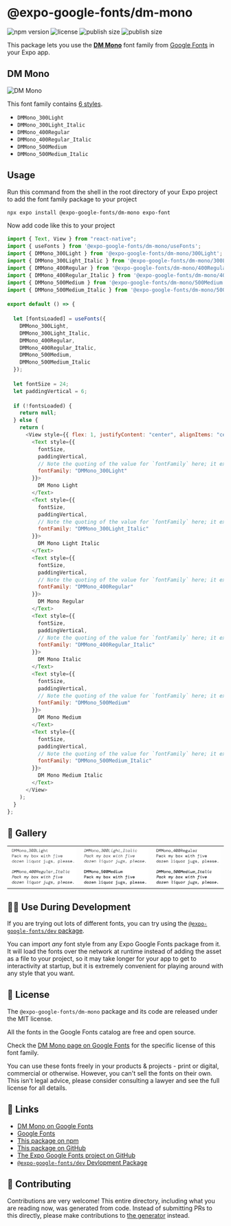 # @expo-google-fonts/dm-mono

![npm version](https://flat.badgen.net/npm/v/@expo-google-fonts/dm-mono)
![license](https://flat.badgen.net/github/license/expo/google-fonts)
![publish size](https://flat.badgen.net/packagephobia/install/@expo-google-fonts/dm-mono)
![publish size](https://flat.badgen.net/packagephobia/publish/@expo-google-fonts/dm-mono)

This package lets you use the [**DM Mono**](https://fonts.google.com/specimen/DM+Mono) font family from [Google Fonts](https://fonts.google.com/) in your Expo app.

## DM Mono

![DM Mono](./font-family.png)

This font family contains [6 styles](#-gallery).

- `DMMono_300Light`
- `DMMono_300Light_Italic`
- `DMMono_400Regular`
- `DMMono_400Regular_Italic`
- `DMMono_500Medium`
- `DMMono_500Medium_Italic`

## Usage

Run this command from the shell in the root directory of your Expo project to add the font family package to your project

```sh
npx expo install @expo-google-fonts/dm-mono expo-font
```

Now add code like this to your project

```js
import { Text, View } from "react-native";
import { useFonts } from '@expo-google-fonts/dm-mono/useFonts';
import { DMMono_300Light } from '@expo-google-fonts/dm-mono/300Light';
import { DMMono_300Light_Italic } from '@expo-google-fonts/dm-mono/300Light_Italic';
import { DMMono_400Regular } from '@expo-google-fonts/dm-mono/400Regular';
import { DMMono_400Regular_Italic } from '@expo-google-fonts/dm-mono/400Regular_Italic';
import { DMMono_500Medium } from '@expo-google-fonts/dm-mono/500Medium';
import { DMMono_500Medium_Italic } from '@expo-google-fonts/dm-mono/500Medium_Italic';

export default () => {

  let [fontsLoaded] = useFonts({
    DMMono_300Light, 
    DMMono_300Light_Italic, 
    DMMono_400Regular, 
    DMMono_400Regular_Italic, 
    DMMono_500Medium, 
    DMMono_500Medium_Italic
  });

  let fontSize = 24;
  let paddingVertical = 6;

  if (!fontsLoaded) {
    return null;
  } else {
    return (
      <View style={{ flex: 1, justifyContent: "center", alignItems: "center" }}>
        <Text style={{
          fontSize,
          paddingVertical,
          // Note the quoting of the value for `fontFamily` here; it expects a string!
          fontFamily: "DMMono_300Light"
        }}>
          DM Mono Light
        </Text>
        <Text style={{
          fontSize,
          paddingVertical,
          // Note the quoting of the value for `fontFamily` here; it expects a string!
          fontFamily: "DMMono_300Light_Italic"
        }}>
          DM Mono Light Italic
        </Text>
        <Text style={{
          fontSize,
          paddingVertical,
          // Note the quoting of the value for `fontFamily` here; it expects a string!
          fontFamily: "DMMono_400Regular"
        }}>
          DM Mono Regular
        </Text>
        <Text style={{
          fontSize,
          paddingVertical,
          // Note the quoting of the value for `fontFamily` here; it expects a string!
          fontFamily: "DMMono_400Regular_Italic"
        }}>
          DM Mono Italic
        </Text>
        <Text style={{
          fontSize,
          paddingVertical,
          // Note the quoting of the value for `fontFamily` here; it expects a string!
          fontFamily: "DMMono_500Medium"
        }}>
          DM Mono Medium
        </Text>
        <Text style={{
          fontSize,
          paddingVertical,
          // Note the quoting of the value for `fontFamily` here; it expects a string!
          fontFamily: "DMMono_500Medium_Italic"
        }}>
          DM Mono Medium Italic
        </Text>
      </View>
    );
  }
};
```

## 🔡 Gallery


||||
|-|-|-|
|![DMMono_300Light](./300Light/DMMono_300Light.ttf.png)|![DMMono_300Light_Italic](./300Light_Italic/DMMono_300Light_Italic.ttf.png)|![DMMono_400Regular](./400Regular/DMMono_400Regular.ttf.png)||
|![DMMono_400Regular_Italic](./400Regular_Italic/DMMono_400Regular_Italic.ttf.png)|![DMMono_500Medium](./500Medium/DMMono_500Medium.ttf.png)|![DMMono_500Medium_Italic](./500Medium_Italic/DMMono_500Medium_Italic.ttf.png)||


## 👩‍💻 Use During Development

If you are trying out lots of different fonts, you can try using the [`@expo-google-fonts/dev` package](https://github.com/expo/google-fonts/tree/master/font-packages/dev#readme).

You can import _any_ font style from any Expo Google Fonts package from it. It will load the fonts over the network at runtime instead of adding the asset as a file to your project, so it may take longer for your app to get to interactivity at startup, but it is extremely convenient for playing around with any style that you want.


## 📖 License

The `@expo-google-fonts/dm-mono` package and its code are released under the MIT license.

All the fonts in the Google Fonts catalog are free and open source.

Check the [DM Mono page on Google Fonts](https://fonts.google.com/specimen/DM+Mono) for the specific license of this font family.

You can use these fonts freely in your products & projects - print or digital, commercial or otherwise. However, you can't sell the fonts on their own. This isn't legal advice, please consider consulting a lawyer and see the full license for all details.

## 🔗 Links

- [DM Mono on Google Fonts](https://fonts.google.com/specimen/DM+Mono)
- [Google Fonts](https://fonts.google.com/)
- [This package on npm](https://www.npmjs.com/package/@expo-google-fonts/dm-mono)
- [This package on GitHub](https://github.com/expo/google-fonts/tree/master/font-packages/dm-mono)
- [The Expo Google Fonts project on GitHub](https://github.com/expo/google-fonts)
- [`@expo-google-fonts/dev` Devlopment Package](https://github.com/expo/google-fonts/tree/master/font-packages/dev)

## 🤝 Contributing

Contributions are very welcome! This entire directory, including what you are reading now, was generated from code. Instead of submitting PRs to this directly, please make contributions to [the generator](https://github.com/expo/google-fonts/tree/master/packages/generator) instead.
